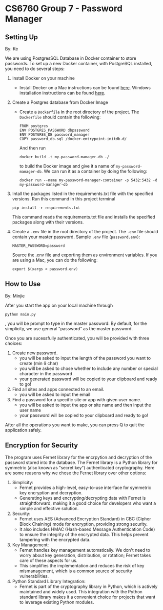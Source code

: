 # CS6760 Group 7 - Password Manager

## Setting Up
By: Ke

We are using PostgresSQL Database in Docker container to store passwords. 
To set up a new Docker container, with PostgreSQL installed, you need to do several steps:

1. Install Docker on your machine
   - Install Docker on a Mac instructions can be found [here](https://docs.docker.com/desktop/install/mac-install/). Windows installation instructions can be found [here](https://docs.docker.com/desktop/install/windows-install/).

2. Create a Postgres database from Docker Image
   - Create a `Dockerfile` in the root directory of the project. The `Dockerfile` should contain the following:
     ```
     FROM postgres
     ENV POSTGRES_PASSWORD dbpassword
     ENV POSTGRES_DB password_manager
     COPY password_db.sql /docker-entrypoint-initdb.d/
     ```
     And then run 
     ```
     docker build -t my-password-manager-db ./
     ``` 
     to build the Docker image and give it a name of `my-password-manager-db`.
     We can run it as a container by doing the following:
      ```
      docker run --name my-password-manager-container -p 5432:5432 -d my-password-manager-db
      ```

3. Intall the packages listed in the requirements.txt file with the specified versions.
   Run this command in this project terminal
      ```
      pip install -r requirements.txt
      ```
   This command reads the requirements.txt file and installs the specified packages along with their versions.

4. Create a `.env` file in the root directory of the project. The `.env` file should contain your master password. 
    Sample `.env` file (`password.env`):
   ```
   MASTER_PASSWORD=password
   ```
   Source the .env file and exporting them as environment variables. If you are using a Mac, you can do the following:
   ```
   export $(xargs < password.env)
   ```

## How to Use
By: Minjie

After you start the app on your local machine through 
   ```
   python main.py
   ```
   , you will be prompt to type in the master password. By default, for the simplicity, we use general "password" as the master password.

Once you are sucessfully authenticated, you will be provided with three choices:
   1. Create new password.
         - you will be asked to input the length of the password you want to create (min 6 char)
         - you will be asked to chose whether to include any number or special character in the password
         - your generated password will be copied to your clipboard and ready to go!
   2. Find all sites and apps connected to an email.
         - you will be asked to input the email
   3. Find a password for a specific site or app with given user name.
         - you will be asked to input the app or site name and then input the user name
         - your password will be copied to your clipboard and ready to go!

After all the operations you want to make, you can press Q to quit the application safely.


## Encryption for Security
The program uses Fernet library for the encrpytion and decryption of the password stored into the database. The Fernet library is a Python library for symmetric (also known as "secret key") authenticated cryptography. Here are some reasons why we chose the Fernet library over other options:

1. Simplicity:
   - Fernet provides a high-level, easy-to-use interface for symmetric key encryption and decryption.
   - Generating keys and encrypting/decrypting data with Fernet is straightforward, making it a good choice for developers who want a simple and effective solution.
2. Security:
   - Fernet uses AES (Advanced Encryption Standard) in CBC (Cipher Block Chaining) mode for encryption, providing strong security.
   - It also includes HMAC (Hash-based Message Authentication Code) to ensure the integrity of the encrypted data. This helps prevent tampering with the encrypted data.
3. Key Management:
   - Fernet handles key management automatically. We don't need to worry about key generation, distribution, or rotation; Fernet takes care of these aspects for us.
   - This simplifies the implementation and reduces the risk of key mismanagement, which is a common source of security vulnerabilities.
4. Python Standard Library Integration:
   - Fernet is part of the cryptography library in Python, which is actively maintained and widely used. This integration with the Python standard library makes it a convenient choice for projects that want to leverage existing Python modules.
